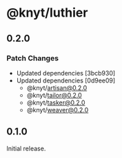 # @knyt/luthier

## 0.2.0

### Patch Changes

- Updated dependencies [3bcb930]
- Updated dependencies [0d9ee09]
  - @knyt/artisan@0.2.0
  - @knyt/tailor@0.2.0
  - @knyt/tasker@0.2.0
  - @knyt/weaver@0.2.0

## 0.1.0

Initial release.
